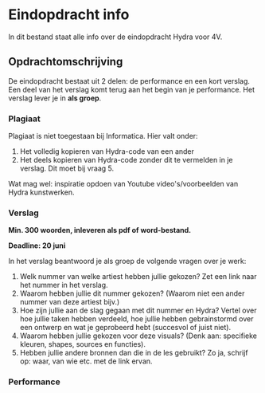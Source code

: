 # Eindopdracht info 

In dit bestand staat alle info over de eindopdracht Hydra voor 4V.

## Opdrachtomschrijving

De eindopdracht bestaat uit 2 delen: de performance en een kort verslag. Een deel van het verslag komt terug aan het begin van je performance. Het verslag lever je in **als groep**. 

### Plagiaat

Plagiaat is niet toegestaan bij Informatica. Hier valt onder:
1. Het volledig kopieren van Hydra-code van een ander
2. Het deels kopieren van Hydra-code zonder dit te vermelden in je verslag. Dit moet bij vraag 5. 

Wat mag wel: inspiratie opdoen van Youtube video's/voorbeelden van Hydra kunstwerken. 

### Verslag

**Min. 300 woorden, inleveren als pdf of word-bestand.**

**Deadline: 20 juni**

In het verslag beantwoord je als groep de volgende vragen over je werk:

1. Welk nummer van welke artiest hebben jullie gekozen? Zet een link naar het nummer in het verslag. 
2. Waarom hebben jullie dit nummer gekozen? (Waarom niet een ander nummer van deze artiest bijv.)
3. Hoe zijn jullie aan de slag gegaan met dit nummer en Hydra? Vertel over hoe jullie taken hebben verdeeld, hoe jullie hebben gebrainstormd over een ontwerp en wat je geprobeerd hebt (succesvol of juist niet).
4. Waarom hebben jullie gekozen voor deze visuals? (Denk aan: specifieke kleuren, shapes, sources en functies). 
5. Hebben jullie andere bronnen dan die in de les gebruikt? Zo ja, schrijf op: waar, van wie etc. met de link ervan.

### Performance
